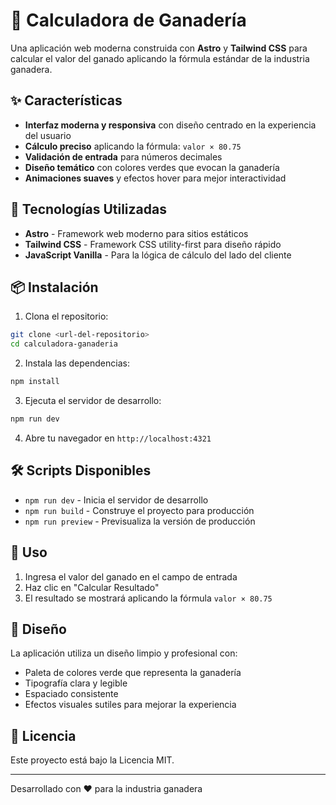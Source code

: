 # 🐄 Calculadora de Ganadería

Una aplicación web moderna construida con **Astro** y **Tailwind CSS** para calcular el valor del ganado aplicando la fórmula estándar de la industria ganadera.

## ✨ Características

- **Interfaz moderna y responsiva** con diseño centrado en la experiencia del usuario
- **Cálculo preciso** aplicando la fórmula: `valor × 80.75`
- **Validación de entrada** para números decimales
- **Diseño temático** con colores verdes que evocan la ganadería
- **Animaciones suaves** y efectos hover para mejor interactividad

## 🚀 Tecnologías Utilizadas

- **Astro** - Framework web moderno para sitios estáticos
- **Tailwind CSS** - Framework CSS utility-first para diseño rápido
- **JavaScript Vanilla** - Para la lógica de cálculo del lado del cliente

## 📦 Instalación

1. Clona el repositorio:
```bash
git clone <url-del-repositorio>
cd calculadora-ganaderia
```

2. Instala las dependencias:
```bash
npm install
```

3. Ejecuta el servidor de desarrollo:
```bash
npm run dev
```

4. Abre tu navegador en `http://localhost:4321`

## 🛠️ Scripts Disponibles

- `npm run dev` - Inicia el servidor de desarrollo
- `npm run build` - Construye el proyecto para producción
- `npm run preview` - Previsualiza la versión de producción

## 📱 Uso

1. Ingresa el valor del ganado en el campo de entrada
2. Haz clic en "Calcular Resultado"
3. El resultado se mostrará aplicando la fórmula `valor × 80.75`

## 🎨 Diseño

La aplicación utiliza un diseño limpio y profesional con:
- Paleta de colores verde que representa la ganadería
- Tipografía clara y legible
- Espaciado consistente
- Efectos visuales sutiles para mejorar la experiencia

## 📄 Licencia

Este proyecto está bajo la Licencia MIT.

---

Desarrollado con ❤️ para la industria ganadera
